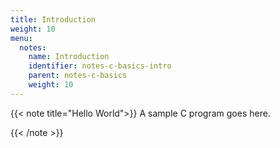 ```yaml
---
title: Introduction
weight: 10
menu:
  notes:
    name: Introduction
    identifier: notes-c-basics-intro
    parent: notes-c-basics
    weight: 10
---
```


<!-- A Sample Program -->
{{< note title="Hello World">}}
A sample C program goes here.
  
<!-- ```go
package main

import "fmt"

func main() {
  message := greetMe("world")
  fmt.Println(message)
}

func greetMe(name string) string {
  return "Hello, " + name + "!"
}
```

Run the program as below:

```bash
$ go run hello.go
```
-->

{{< /note >}}


